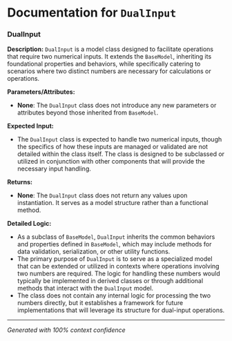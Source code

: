 # Documentation for `DualInput`

### DualInput

**Description:**
`DualInput` is a model class designed to facilitate operations that require two numerical inputs. It extends the `BaseModel`, inheriting its foundational properties and behaviors, while specifically catering to scenarios where two distinct numbers are necessary for calculations or operations.

**Parameters/Attributes:**
- **None**: The `DualInput` class does not introduce any new parameters or attributes beyond those inherited from `BaseModel`.

**Expected Input:**
- The `DualInput` class is expected to handle two numerical inputs, though the specifics of how these inputs are managed or validated are not detailed within the class itself. The class is designed to be subclassed or utilized in conjunction with other components that will provide the necessary input handling.

**Returns:**
- **None**: The `DualInput` class does not return any values upon instantiation. It serves as a model structure rather than a functional method.

**Detailed Logic:**
- As a subclass of `BaseModel`, `DualInput` inherits the common behaviors and properties defined in `BaseModel`, which may include methods for data validation, serialization, or other utility functions.
- The primary purpose of `DualInput` is to serve as a specialized model that can be extended or utilized in contexts where operations involving two numbers are required. The logic for handling these numbers would typically be implemented in derived classes or through additional methods that interact with the `DualInput` model.
- The class does not contain any internal logic for processing the two numbers directly, but it establishes a framework for future implementations that will leverage its structure for dual-input operations.

---
*Generated with 100% context confidence*
